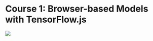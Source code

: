 Course 1: Browser-based Models with TensorFlow.js
===========================================================================

![](https://github.com/camara94/https-deeplearning-ai/tree/main/tensorflow-2-public/image.png)

